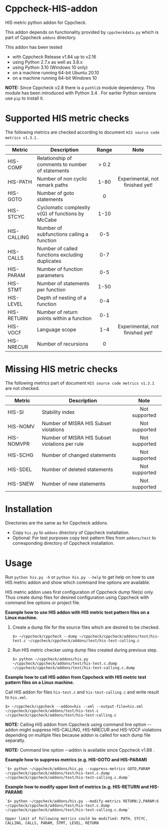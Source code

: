 # Cppcheck-HIS-addon
HIS metric python addon for Cppcheck.

This addon depends on functionality provided by `cppcheckdata.py` which is part of Cppcheck `addons` directory.

This addon has been tested 
  - with Cppcheck Release v1.84 up to v2.16
  - using Python 2.7.x as well as 3.8.x
  - using Python 3.10 (Windows 10 only)
  - on a machine running 64-bit Ubuntu 20.10
  - on a machine running 64-bit Windows 10

**NOTE:** Since Cppcheck v2.8 there is a `pathlib` module dependency. This module has been introduced with Python 3.4 . For earlier Python versions use `pip` to install it.

# Supported HIS metric checks
The following metrics are checked according to document `HIS source code metrics v1.3.1` .

| Metric | Description | Range | Note |
| ------ | ----------- |:-----:|:----:|
| HIS-COMF | Relationship of comments to number of statements | > 0.2 | |
| HIS-PATH | Number of non cyclic remark paths | 1-80 | Experimental, not finished yet! |
| HIS-GOTO | Number of goto statements | 0 | |
| HIS-STCYC | Cyclomatic complexity v(G) of functions by McCabe | 1-10 | |
| HIS-CALLING | Number of subfunctions calling a function | 0-5 | |
| HIS-CALLS | Number of called functions excluding duplicates | 0-7 | |
| HIS-PARAM | Number of function parameters | 0-5 | |
| HIS-STMT | Number of statements per function | 1-50 | |
| HIS-LEVEL | Depth of nesting of a function | 0-4 | |
| HIS-RETURN | Number of return points within a function | 0-1 | |
| HIS-VOCF | Language scope | 1-4 | Experimental, not finished yet! |
| HIS-NRECUR | Number of recursions | 0 | |

# Missing HIS metric checks
The following metrics part of document `HIS source code metrics v1.3.1` are not checked.

| Metric | Description | Note |
| ------ | ----------- |:-----:|
| HIS-SI | Stability index | Not supported |
| HIS-NOMV | Number of MISRA HIS Subset violations | Not supported |
| HIS-NOMVPR | Number of MISRA HIS Subset violations per rule | Not supported |
| HIS-SCHG | Number of changed statements | Not supported |
| HIS-SDEL | Number of deleted statements | Not supported |
| HIS-SNEW | Number of new statements | Not supported |


# Installation
Directories are the same as for Cppcheck addons.
  - Copy `his.py` to `addons` directory of Cppcheck installation.
  - Optional: For test purposes copy test pattern files from `addons/test` to corresponding directory of Cppcheck installation.

# Usage
Run `python his.py -h` or `python his.py --help` to get help on how to use HIS metric addon and show which command line options are available.

HIS metric addon uses first configuration of Cppcheck dump file(s) only. Thus create dump files for desired configuration using Cppcheck with command line options or project file.

**Example how to use HIS addon with HIS metric test pattern files on a Linux machine.**

1. Create a dump file for the source files which are desired to be checked.

   `$> ~/cppcheck/cppcheck --dump ~/cppcheck/cppcheck/addons/test/his-test.c ~/cppcheck/cppcheck/addons/test/his-test-calling.c`

2. Run HIS metric checker using dump files created during previous step.

   `$> python ~/cppcheck/addons/his.py ~/cppcheck/cppcheck/addons/test/his-test.c.dump ~/cppcheck/cppcheck/addons/test/his-test-calling.c.dump`

**Example how to call HIS addon from Cppcheck with HIS metric test pattern files on a Linux machine.**

Call HIS addon for files `his-test.c` and `his-test-calling.c` and write result to `his.xml`.

`$> ~/cppcheck/cppcheck --addon=his --xml --output-file=his.xml ~/cppcheck/cppcheck/addons/test/his-test.c ~/cppcheck/cppcheck/addons/test/his-test-calling.c`

**NOTE:** Calling HIS addon from Cppcheck using command line option --addon might suppress HIS-CALLING, HIS-NRECUR and HIS-VOCF violations depending on multiple files because addon is called for each dump file separatly.

**NOTE:** Command line option --addon is available since Cppcheck v1.88 .

**Example how to suppress metrics (e.g. HIS-GOTO and HIS-PARAM)**

    `$> python ~/cppcheck/addons/his.py --suppress-metrics GOTO,PARAM ~/cppcheck/cppcheck/addons/test/his-test.c.dump ~/cppcheck/cppcheck/addons/test/his-test-calling.c.dump`
    
**Example how to modify upper limit of metrics (e.g. HIS-RETURN and HIS-PARAM)**

    `$> python ~/cppcheck/addons/his.py --modify-metrics RETURN:2,PARAM:6 ~/cppcheck/cppcheck/addons/test/his-test.c.dump ~/cppcheck/cppcheck/addons/test/his-test-calling.c.dump`

    Upper limit of following metrics could be modified: PATH, STCYC, CALLING, CALLS, PARAM, STMT, LEVEL, RETURN
